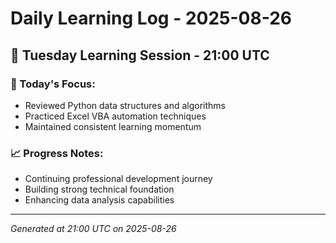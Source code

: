 # Daily Learning Log - 2025-08-26

## 📅 Tuesday Learning Session - 21:00 UTC

### 🎯 Today's Focus:
- Reviewed Python data structures and algorithms
- Practiced Excel VBA automation techniques
- Maintained consistent learning momentum

### 📈 Progress Notes:
- Continuing professional development journey
- Building strong technical foundation
- Enhancing data analysis capabilities

---
*Generated at 21:00 UTC on 2025-08-26*
